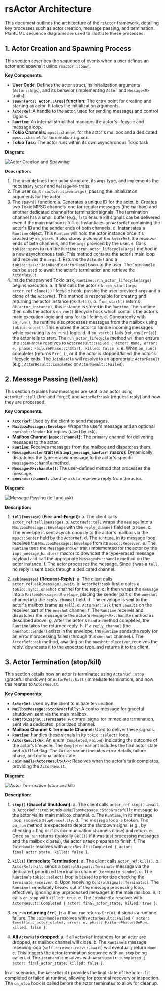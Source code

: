 # rsActor Architecture

This document outlines the architecture of the `rsActor` framework, detailing key processes such as actor creation, message passing, and termination. PlantUML sequence diagrams are used to illustrate these processes.

## 1. Actor Creation and Spawning Process

This section describes the sequence of events when a user defines an actor and spawns it using `rsactor::spawn`.

**Key Components:**
*   **User Code:** Defines the actor struct, its initialization arguments (`Actor::Args`), and its behavior (implementing `Actor` and `Message<M>` traits).
*   **`spawn(args: Actor::Args)` function:** The entry point for creating and starting an actor. It takes the initialization arguments.
*   **`ActorRef`:** A handle to the actor, used for sending messages and control signals.
*   **`Runtime`:** An internal struct that manages the actor's lifecycle and message loop.
*   **Tokio Channels:** `mpsc::channel` for the actor's mailbox and a dedicated `mpsc::channel` for termination signals.
*   **Tokio Task:** The actor runs within its own asynchronous Tokio task.

**Diagram:**

![Actor Creation and Spawning](./Actor%20Creation%20and%20Spawning.png)

**Description:**
1.  The user defines their actor structure, its `Args` type, and implements the necessary `Actor` and `Message<M>` traits.
2.  The user calls `rsactor::spawn(args)`, passing the initialization arguments for the actor.
3.  The `spawn()` function:
    a.  Generates a unique ID for the actor.
    b.  Creates two Tokio MPSC channels: one for regular messages (the mailbox) and another dedicated channel for termination signals. The termination channel has a small buffer (e.g., 1) to ensure kill signals can be delivered even if the main mailbox is full.
    c.  Instantiates an `ActorRef` containing the actor's ID and the sender ends of both channels.
    d.  Instantiates a `Runtime` object. This `Runtime` will hold the actor instance once it's created by `on_start`. It also stores a clone of the `ActorRef`, the receiver ends of both channels, and the `args` provided by the user.
    e.  Calls `tokio::spawn` to run the `Runtime::run_actor_lifecycle(args)` method in a new asynchronous task. This method contains the actor's main loop and receives the `args`.
    f.  Returns the `ActorRef` and a `tokio::task::JoinHandle<ActorResult<A>>` to the user. The `JoinHandle` can be used to await the actor's termination and retrieve the `ActorResult`.
4.  Inside the spawned Tokio task, `Runtime::run_actor_lifecycle(args)` begins execution:
    a.  It first calls the actor's `A::on_start(args, actor_ref.clone())` lifecycle hook, passing the user-provided `args` and a clone of the `ActorRef`. This method is responsible for creating and returning the actor instance (`Ok(Self)`).
    b.  If `on_start()` returns `Ok(actor_instance)`, this instance is stored in the `Runtime`. The runtime then calls the actor's `on_run()` lifecycle hook which contains the actor's main execution logic and runs for its lifetime.
    c.  Concurrently with `on_run()`, the runtime also processes messages from the mailbox using `tokio::select!`. This enables the actor to handle incoming messages while executing its `on_run()` logic.
    d.  If `on_start()` fails (returns `Err(e)`), the actor fails to start. The `run_actor_lifecycle` method will then ensure the `JoinHandle` resolves to `ActorResult::Failed { actor: None, error: e, phase: FailurePhase::OnStart, killed: false }`.
    e.  When `on_run()` completes (returns `Err(_)`), or if the actor is stopped/killed, the actor's lifecycle ends. The `JoinHandle` will resolve to an appropriate `ActorResult` (e.g., `ActorResult::Completed` or `ActorResult::Failed`).

## 2. Message Passing (tell/ask)

This section explains how messages are sent to an actor using `ActorRef::tell` (fire-and-forget) and `ActorRef::ask` (request-reply) and how they are processed.

**Key Components:**
*   **`ActorRef`:** Used by the client to send messages.
*   **`MailboxMessage::Envelope`:** Wraps the user's message and an optional `oneshot::Sender` for replies (used by `ask`).
*   **Mailbox Channel (`mpsc::channel`):** The primary channel for delivering messages to the actor.
*   **`Runtime`:** Receives messages from the mailbox and dispatches them.
*   **`MessageHandler` trait (via `impl_message_handler!` macro):** Dynamically dispatches the type-erased message to the actor's specific `Message<M>::handle` method.
*   **`Message<M>::handle()`:** The user-defined method that processes the message.
*   **`oneshot::channel`:** Used by `ask` to receive a reply from the actor.

**Diagram:**

![Message Passing (tell and ask)](./Message%20Passing.png)

**Description:**
1.  **`tell(message)` (Fire-and-Forget):**
    a.  The client calls `actor_ref.tell(message)`.
    b.  `ActorRef::tell` wraps the `message` into a `MailboxMessage::Envelope` with the `reply_channel` field set to `None`.
    c.  The envelope is sent asynchronously to the actor's mailbox via the `mpsc::Sender` held by the `ActorRef`.
    d.  The `Runtime`, in its message loop, receives the `MailboxMessage::Envelope` from its `mpsc::Receiver`.
    e.  The `Runtime` uses the `MessageHandler` trait (implemented for the actor by the `impl_message_handler!` macro) to downcast the type-erased message payload and call the appropriate `Message<M>::handle` method on the actor instance.
    f.  The actor processes the message. Since it was a `tell`, no reply is sent back through a dedicated channel.

2.  **`ask(message)` (Request-Reply):**
    a.  The client calls `actor_ref.ask(message).await`.
    b.  `ActorRef::ask` first creates a `tokio::sync::oneshot` channel for the reply.
    c.  It then wraps the `message` into a `MailboxMessage::Envelope`, placing the sender part of the `oneshot` channel into the `reply_channel` field.
    d.  The envelope is sent to the actor's mailbox (same as `tell`).
    e.  `ActorRef::ask` then `.await`s on the receiver part of the `oneshot` channel.
    f.  The `Runtime` receives and dispatches the message to the actor's `Message<M>::handle` method as described above.
    g.  After the actor's `handle` method completes, the `Runtime` takes the returned reply.
    h.  If a `reply_channel` (the `oneshot::Sender`) exists in the envelope, the `Runtime` sends the reply (or an error if processing failed) through this `oneshot` channel.
    i.  The `ActorRef::ask` method, awaiting on the `oneshot::Receiver`, receives the reply, downcasts it to the expected type, and returns it to the client.

## 3. Actor Termination (stop/kill)

This section details how an actor is terminated using `ActorRef::stop` (graceful shutdown) or `ActorRef::kill` (immediate termination), and how this relates to `ActorResult`.

**Key Components:**
*   **`ActorRef`:** Used by the client to initiate termination.
*   **`MailboxMessage::StopGracefully`:** A control message for graceful shutdown, sent via the main mailbox.
*   **`ControlSignal::Terminate`:** A control signal for immediate termination, sent via a dedicated, prioritized channel.
*   **Mailbox Channel & Terminate Channel:** Used to deliver these signals.
*   **`Runtime`:** Handles these signals in its `tokio::select!` loop.
*   **`ActorResult<A>`:** An enum (`Completed`, `Failed`) indicating the outcome of the actor's lifecycle. The `Completed` variant includes the final actor state and a `killed` flag. The `Failed` variant includes error details, failure phase, and optional actor state.
*   **`JoinHandle<ActorResult<A>>`:** Resolves when the actor's task completes, providing the `ActorResult`.

**Diagram:**

![Actor Termination (stop and kill)](./Actor%20Termination.png)

**Description:**
1.  **`stop()` (Graceful Shutdown):**
    a.  The client calls `actor_ref.stop().await`.
    b.  `ActorRef::stop` sends a `MailboxMessage::StopGracefully` message to the actor via its main mailbox channel.
    c.  The `Runtime`, in its message loop, receives `StopGracefully`.
    d.  The message loop is broken. The `on_run` method is expected to detect the shutdown signal (e.g., by checking a flag or if its communication channels close) and return.
    e.  Once `on_run` returns (typically `Ok(())` if it was just processing messages and the mailbox closes), the actor's task prepares to finish.
    f.  The `JoinHandle` resolves with `ActorResult::Completed { actor: final_actor_state, killed: false }`.

2.  **`kill()` (Immediate Termination):**
    a.  The client calls `actor_ref.kill()`.
    b.  `ActorRef::kill` sends a `ControlSignal::Terminate` message via the dedicated, prioritized termination channel (`terminate_sender`).
    c.  The `Runtime`'s `tokio::select!` loop is `biased` to prioritize checking the `terminate_receiver`.
    d.  Upon receiving `ControlSignal::Terminate`:
        i.  The `Runtime` immediately breaks out of the message processing loop, effectively ignoring any unprocessed messages in the main mailbox.
        ii. It calls `on_stop` with `killed: true`.
    e.  The `JoinHandle` resolves with `ActorResult::Completed { actor: final_actor_state, killed: true }`.

3.  **`on_run` returning `Err(_)`:**
    a.  If `on_run` returns `Err(e)`, it signals a runtime failure. The `JoinHandle` resolves with `ActorResult::Failed { actor: Some(final_actor_state), error: e, phase: FailurePhase::OnRun, killed: false }`.

4.  **All `ActorRef`s dropped:**
    a.  If all `ActorRef` instances for an actor are dropped, its mailbox channel will close.
    b.  The `Runtime`'s message receiving loop (`self.receiver.recv().await`) will eventually return `None`.
    c.  This triggers the actor termination sequence with `on_stop` being called.
    d.  The `JoinHandle` resolves with `ActorResult::Completed { actor: final_actor_state, killed: false }`.

In all scenarios, the `ActorResult` provides the final state of the actor if it completed or failed at runtime, allowing for potential recovery or inspection. The `on_stop` hook is called before the actor terminates to allow for cleanup.
